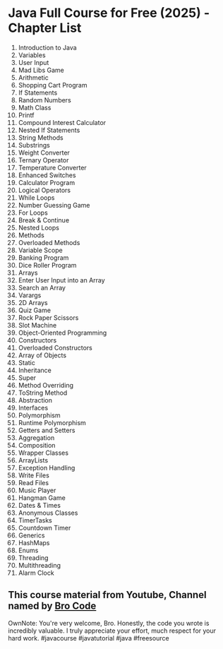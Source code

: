 # Java Full Course for Free (2025) - Chapter List

1. Introduction to Java
2. Variables
3. User Input
4. Mad Libs Game
5. Arithmetic
6. Shopping Cart Program
7. If Statements
8. Random Numbers
9. Math Class
10. Printf
11. Compound Interest Calculator
12. Nested If Statements
13. String Methods
14. Substrings
15. Weight Converter
16. Ternary Operator
17. Temperature Converter
18. Enhanced Switches
19. Calculator Program
20. Logical Operators
21. While Loops
22. Number Guessing Game
23. For Loops
24. Break & Continue
25. Nested Loops
26. Methods
27. Overloaded Methods
28. Variable Scope
29. Banking Program
30. Dice Roller Program
31. Arrays
32. Enter User Input into an Array
33. Search an Array
34. Varargs
35. 2D Arrays
36. Quiz Game
37. Rock Paper Scissors
38. Slot Machine
39. Object-Oriented Programming
40. Constructors
41. Overloaded Constructors
42. Array of Objects
43. Static
44. Inheritance
45. Super
46. Method Overriding
47. ToString Method
48. Abstraction
49. Interfaces
50. Polymorphism
51. Runtime Polymorphism
52. Getters and Setters
53. Aggregation
54. Composition
55. Wrapper Classes
56. ArrayLists
57. Exception Handling
58. Write Files
59. Read Files
60. Music Player
61. Hangman Game
62. Dates & Times
63. Anonymous Classes
64. TimerTasks
65. Countdown Timer
66. Generics
67. HashMaps
68. Enums
69. Threading
70. Multithreading
71. Alarm Clock

## This course material from Youtube, Channel named by [Bro Code](https://www.youtube.com/@BroCodez)

OwnNote: You're very welcome, Bro. Honestly, the code you wrote is incredibly valuable. I truly appreciate your effort, much respect for your hard work.
#javacourse #javatutorial #java #freesource
